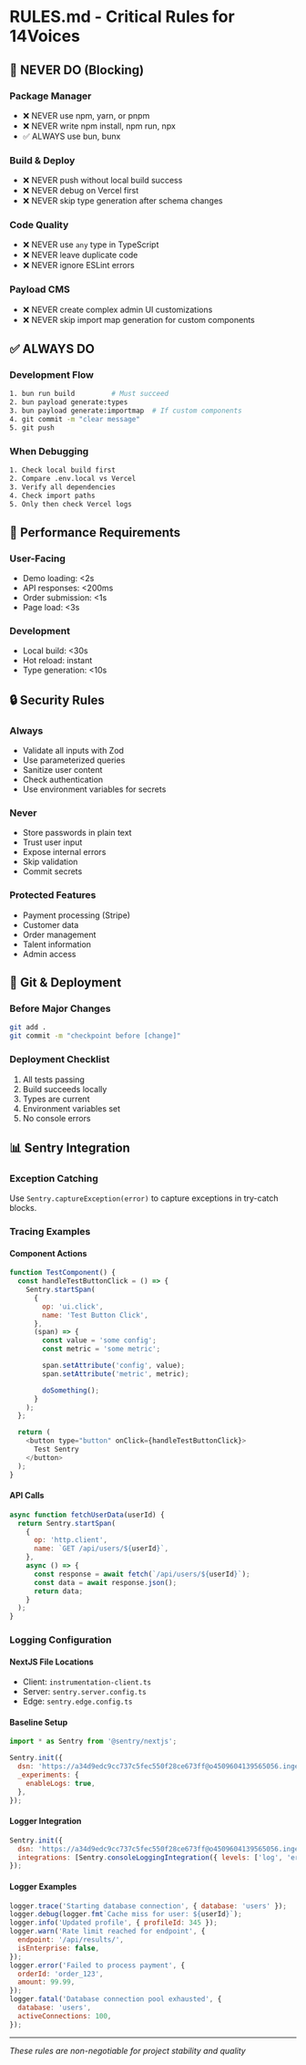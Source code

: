 # RULES.md - Critical Rules for 14Voices

## 🚫 NEVER DO (Blocking)

### Package Manager

- ❌ NEVER use npm, yarn, or pnpm
- ❌ NEVER write npm install, npm run, npx
- ✅ ALWAYS use bun, bunx

### Build & Deploy

- ❌ NEVER push without local build success
- ❌ NEVER debug on Vercel first
- ❌ NEVER skip type generation after schema changes

### Code Quality

- ❌ NEVER use `any` type in TypeScript
- ❌ NEVER leave duplicate code
- ❌ NEVER ignore ESLint errors

### Payload CMS

- ❌ NEVER create complex admin UI customizations
- ❌ NEVER skip import map generation for custom components

## ✅ ALWAYS DO

### Development Flow

```bash
1. bun run build         # Must succeed
2. bun payload generate:types
3. bun payload generate:importmap  # If custom components
4. git commit -m "clear message"
5. git push
```

### When Debugging

```bash
1. Check local build first
2. Compare .env.local vs Vercel
3. Verify all dependencies
4. Check import paths
5. Only then check Vercel logs
```

## 🎯 Performance Requirements

### User-Facing

- Demo loading: <2s
- API responses: <200ms
- Order submission: <1s
- Page load: <3s

### Development

- Local build: <30s
- Hot reload: instant
- Type generation: <10s

## 🔒 Security Rules

### Always

- Validate all inputs with Zod
- Use parameterized queries
- Sanitize user content
- Check authentication
- Use environment variables for secrets

### Never

- Store passwords in plain text
- Trust user input
- Expose internal errors
- Skip validation
- Commit secrets

### Protected Features

- Payment processing (Stripe)
- Customer data
- Order management
- Talent information
- Admin access

## 🚀 Git & Deployment

### Before Major Changes

```bash
git add .
git commit -m "checkpoint before [change]"
```

### Deployment Checklist

1. All tests passing
2. Build succeeds locally
3. Types are current
4. Environment variables set
5. No console errors

## 📊 Sentry Integration

### Exception Catching

Use `Sentry.captureException(error)` to capture exceptions in try-catch blocks.

### Tracing Examples

#### Component Actions

```javascript
function TestComponent() {
  const handleTestButtonClick = () => {
    Sentry.startSpan(
      {
        op: 'ui.click',
        name: 'Test Button Click',
      },
      (span) => {
        const value = 'some config';
        const metric = 'some metric';

        span.setAttribute('config', value);
        span.setAttribute('metric', metric);

        doSomething();
      }
    );
  };

  return (
    <button type="button" onClick={handleTestButtonClick}>
      Test Sentry
    </button>
  );
}
```

#### API Calls

```javascript
async function fetchUserData(userId) {
  return Sentry.startSpan(
    {
      op: 'http.client',
      name: `GET /api/users/${userId}`,
    },
    async () => {
      const response = await fetch(`/api/users/${userId}`);
      const data = await response.json();
      return data;
    }
  );
}
```

### Logging Configuration

#### NextJS File Locations

- Client: `instrumentation-client.ts`
- Server: `sentry.server.config.ts`
- Edge: `sentry.edge.config.ts`

#### Baseline Setup

```javascript
import * as Sentry from '@sentry/nextjs';

Sentry.init({
  dsn: 'https://a34d9edc9cc737c5fec550f28ce673ff@o4509604139565056.ingest.de.sentry.io/4509604184260688',
  _experiments: {
    enableLogs: true,
  },
});
```

#### Logger Integration

```javascript
Sentry.init({
  dsn: 'https://a34d9edc9cc737c5fec550f28ce673ff@o4509604139565056.ingest.de.sentry.io/4509604184260688',
  integrations: [Sentry.consoleLoggingIntegration({ levels: ['log', 'error', 'warn'] })],
});
```

#### Logger Examples

```javascript
logger.trace('Starting database connection', { database: 'users' });
logger.debug(logger.fmt`Cache miss for user: ${userId}`);
logger.info('Updated profile', { profileId: 345 });
logger.warn('Rate limit reached for endpoint', {
  endpoint: '/api/results/',
  isEnterprise: false,
});
logger.error('Failed to process payment', {
  orderId: 'order_123',
  amount: 99.99,
});
logger.fatal('Database connection pool exhausted', {
  database: 'users',
  activeConnections: 100,
});
```

---

_These rules are non-negotiable for project stability and quality_
